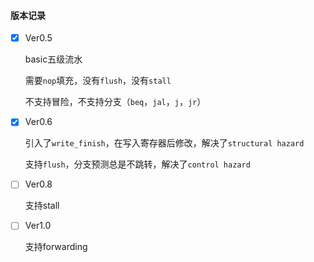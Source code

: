 #### 版本记录

- [x] Ver0.5

  basic五级流水

  需要`nop`填充，没有`flush`，没有`stall`

  不支持冒险，不支持分支（`beq`，`jal`，`j`，`jr`）

- [x] Ver0.6

  引入了`write_finish`，在写入寄存器后修改，解决了`structural hazard`

  支持`flush`，分支预测总是不跳转，解决了`control hazard`

- [ ] Ver0.8

  支持stall

- [ ] Ver1.0

  支持forwarding

  

  

  
  
  
